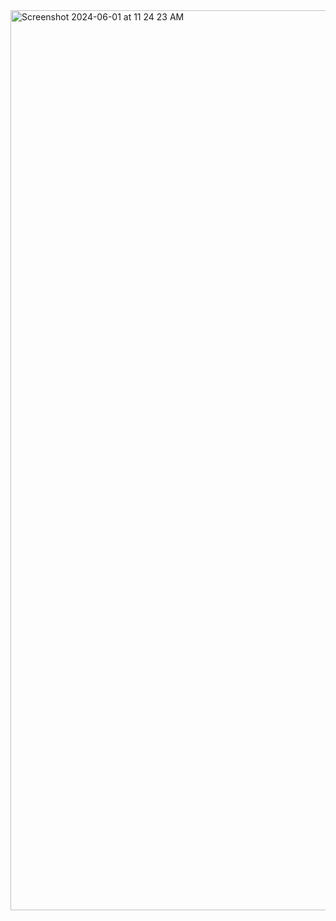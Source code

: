 <img width="1440" alt="Screenshot 2024-06-01 at 11 24 23 AM" src="https://github.com/srijandev1/Autoyug/assets/88733587/94ec4cc3-21fe-4cab-86f7-3386d1135ba3">
